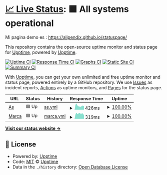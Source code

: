 # [📈 Live Status](https://demo.upptime.js.org): <!--live status--> **🟩 All systems operational**

Mi pagina demo es : https://alipendix.github.io/statuspage/

This repository contains the open-source uptime monitor and status page for [Upptime](https://upptime.js.org), powered by [Upptime](https://github.com/upptime/upptime).

[![Uptime CI](https://github.com/alipendix/statuspage/workflows/Uptime%20CI/badge.svg)](https://github.com/alipendix/statuspage/actions?query=workflow%3A%22Uptime+CI%22)
[![Response Time CI](https://github.com/alipendix/statuspage/workflows/Response%20Time%20CI/badge.svg)](https://github.com/alipendix/statuspage/actions?query=workflow%3A%22Response+Time+CI%22)
[![Graphs CI](https://github.com/alipendix/statuspage/workflows/Graphs%20CI/badge.svg)](https://github.com/alipendix/statuspage/actions?query=workflow%3A%22Graphs+CI%22)
[![Static Site CI](https://github.com/alipendix/statuspage/workflows/Static%20Site%20CI/badge.svg)](https://github.com/alipendix/statuspage/actions?query=workflow%3A%22Static+Site+CI%22)
[![Summary CI](https://github.com/alipendix/statuspage/workflows/Summary%20CI/badge.svg)](https://github.com/alipendix/statuspage/actions?query=workflow%3A%22Summary+CI%22)

With [Upptime](https://upptime.js.org), you can get your own unlimited and free uptime monitor and status page, powered entirely by a GitHub repository. We use [Issues](https://github.com/upptime/upptime/issues) as incident reports, [Actions](https://github.com/alipendix/statuspage/actions) as uptime monitors, and [Pages](https://demo.upptime.js.org) for the status page.

<!--start: status pages-->
<!-- This summary is generated by Upptime (https://github.com/upptime/upptime) -->
<!-- Do not edit this manually, your changes will be overwritten -->
<!-- prettier-ignore -->
| URL | Status | History | Response Time | Uptime |
| --- | ------ | ------- | ------------- | ------ |
| <img alt="" src="https://favicons.githubusercontent.com/www.as.com" height="13"> [As](https://www.as.com) | 🟩 Up | [as.yml](https://github.com/alipendix/statuspage/commits/HEAD/history/as.yml) | <details><summary><img alt="Response time graph" src="./graphs/as/response-time-week.png" height="20"> 426ms</summary><br><a href="https://alipendix.github.io/history/as"><img alt="Response time 426" src="https://img.shields.io/endpoint?url=https%3A%2F%2Fraw.githubusercontent.com%2Falipendix%2Fstatuspage%2FHEAD%2Fapi%2Fas%2Fresponse-time.json"></a><br><a href="https://alipendix.github.io/history/as"><img alt="24-hour response time 426" src="https://img.shields.io/endpoint?url=https%3A%2F%2Fraw.githubusercontent.com%2Falipendix%2Fstatuspage%2FHEAD%2Fapi%2Fas%2Fresponse-time-day.json"></a><br><a href="https://alipendix.github.io/history/as"><img alt="7-day response time 426" src="https://img.shields.io/endpoint?url=https%3A%2F%2Fraw.githubusercontent.com%2Falipendix%2Fstatuspage%2FHEAD%2Fapi%2Fas%2Fresponse-time-week.json"></a><br><a href="https://alipendix.github.io/history/as"><img alt="30-day response time 426" src="https://img.shields.io/endpoint?url=https%3A%2F%2Fraw.githubusercontent.com%2Falipendix%2Fstatuspage%2FHEAD%2Fapi%2Fas%2Fresponse-time-month.json"></a><br><a href="https://alipendix.github.io/history/as"><img alt="1-year response time 426" src="https://img.shields.io/endpoint?url=https%3A%2F%2Fraw.githubusercontent.com%2Falipendix%2Fstatuspage%2FHEAD%2Fapi%2Fas%2Fresponse-time-year.json"></a></details> | <details><summary><a href="https://alipendix.github.io/history/as">100.00%</a></summary><a href="https://alipendix.github.io/history/as"><img alt="All-time uptime 100.00%" src="https://img.shields.io/endpoint?url=https%3A%2F%2Fraw.githubusercontent.com%2Falipendix%2Fstatuspage%2FHEAD%2Fapi%2Fas%2Fuptime.json"></a><br><a href="https://alipendix.github.io/history/as"><img alt="24-hour uptime 100.00%" src="https://img.shields.io/endpoint?url=https%3A%2F%2Fraw.githubusercontent.com%2Falipendix%2Fstatuspage%2FHEAD%2Fapi%2Fas%2Fuptime-day.json"></a><br><a href="https://alipendix.github.io/history/as"><img alt="7-day uptime 100.00%" src="https://img.shields.io/endpoint?url=https%3A%2F%2Fraw.githubusercontent.com%2Falipendix%2Fstatuspage%2FHEAD%2Fapi%2Fas%2Fuptime-week.json"></a><br><a href="https://alipendix.github.io/history/as"><img alt="30-day uptime 100.00%" src="https://img.shields.io/endpoint?url=https%3A%2F%2Fraw.githubusercontent.com%2Falipendix%2Fstatuspage%2FHEAD%2Fapi%2Fas%2Fuptime-month.json"></a><br><a href="https://alipendix.github.io/history/as"><img alt="1-year uptime 100.00%" src="https://img.shields.io/endpoint?url=https%3A%2F%2Fraw.githubusercontent.com%2Falipendix%2Fstatuspage%2FHEAD%2Fapi%2Fas%2Fuptime-year.json"></a></details>
| <img alt="" src="https://favicons.githubusercontent.com/www.marca.com" height="13"> [Marca](https://www.marca.com) | 🟩 Up | [marca.yml](https://github.com/alipendix/statuspage/commits/HEAD/history/marca.yml) | <details><summary><img alt="Response time graph" src="./graphs/marca/response-time-week.png" height="20"> 319ms</summary><br><a href="https://alipendix.github.io/history/marca"><img alt="Response time 319" src="https://img.shields.io/endpoint?url=https%3A%2F%2Fraw.githubusercontent.com%2Falipendix%2Fstatuspage%2FHEAD%2Fapi%2Fmarca%2Fresponse-time.json"></a><br><a href="https://alipendix.github.io/history/marca"><img alt="24-hour response time 319" src="https://img.shields.io/endpoint?url=https%3A%2F%2Fraw.githubusercontent.com%2Falipendix%2Fstatuspage%2FHEAD%2Fapi%2Fmarca%2Fresponse-time-day.json"></a><br><a href="https://alipendix.github.io/history/marca"><img alt="7-day response time 319" src="https://img.shields.io/endpoint?url=https%3A%2F%2Fraw.githubusercontent.com%2Falipendix%2Fstatuspage%2FHEAD%2Fapi%2Fmarca%2Fresponse-time-week.json"></a><br><a href="https://alipendix.github.io/history/marca"><img alt="30-day response time 319" src="https://img.shields.io/endpoint?url=https%3A%2F%2Fraw.githubusercontent.com%2Falipendix%2Fstatuspage%2FHEAD%2Fapi%2Fmarca%2Fresponse-time-month.json"></a><br><a href="https://alipendix.github.io/history/marca"><img alt="1-year response time 319" src="https://img.shields.io/endpoint?url=https%3A%2F%2Fraw.githubusercontent.com%2Falipendix%2Fstatuspage%2FHEAD%2Fapi%2Fmarca%2Fresponse-time-year.json"></a></details> | <details><summary><a href="https://alipendix.github.io/history/marca">100.00%</a></summary><a href="https://alipendix.github.io/history/marca"><img alt="All-time uptime 100.00%" src="https://img.shields.io/endpoint?url=https%3A%2F%2Fraw.githubusercontent.com%2Falipendix%2Fstatuspage%2FHEAD%2Fapi%2Fmarca%2Fuptime.json"></a><br><a href="https://alipendix.github.io/history/marca"><img alt="24-hour uptime 100.00%" src="https://img.shields.io/endpoint?url=https%3A%2F%2Fraw.githubusercontent.com%2Falipendix%2Fstatuspage%2FHEAD%2Fapi%2Fmarca%2Fuptime-day.json"></a><br><a href="https://alipendix.github.io/history/marca"><img alt="7-day uptime 100.00%" src="https://img.shields.io/endpoint?url=https%3A%2F%2Fraw.githubusercontent.com%2Falipendix%2Fstatuspage%2FHEAD%2Fapi%2Fmarca%2Fuptime-week.json"></a><br><a href="https://alipendix.github.io/history/marca"><img alt="30-day uptime 100.00%" src="https://img.shields.io/endpoint?url=https%3A%2F%2Fraw.githubusercontent.com%2Falipendix%2Fstatuspage%2FHEAD%2Fapi%2Fmarca%2Fuptime-month.json"></a><br><a href="https://alipendix.github.io/history/marca"><img alt="1-year uptime 100.00%" src="https://img.shields.io/endpoint?url=https%3A%2F%2Fraw.githubusercontent.com%2Falipendix%2Fstatuspage%2FHEAD%2Fapi%2Fmarca%2Fuptime-year.json"></a></details>

<!--end: status pages-->

[**Visit our status website →**](https://demo.upptime.js.org)

## 📄 License

- Powered by: [Upptime](https://github.com/upptime/upptime)
- Code: [MIT](./LICENSE) © [Upptime](https://upptime.js.org)
- Data in the `./history` directory: [Open Database License](https://opendatacommons.org/licenses/odbl/1-0/)
